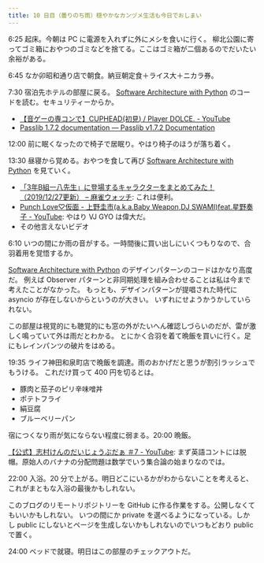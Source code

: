 ```yaml
---
title: 10 日目（曇りのち雨）穏やかなカンヅメ生活も今日でおしまい
---
```


6:25 起床。今朝は PC に電源を入れずに外にメシを食いに行く。
柳北公園に寄ってゴミ箱におやつのゴミなどを捨てる。ここはゴミ箱が二個あるのでだいたい余裕がある。

6:45 なか卯昭和通り店で朝食。納豆朝定食＋ライス大＋ニカラ券。

7:30 宿泊先ホテルの部屋に戻る。
[Software Architecture with Python][mysap] のコードを読む。セキュリティーからか。

* [【音ゲーの専コンで】CUPHEAD(初見) / Player DOLCE. - YouTube](https://www.youtube.com/watch?v=jdjGsclEgbI)
* [Passlib 1.7.2 documentation — Passlib v1.7.2 Documentation](https://passlib.readthedocs.io/en/stable/)

12:00 前に眠くなったので椅子で居眠り。やはり椅子のほうが落ち着く。

13:30 昼寝から覚める。おやつを食して再び [Software Architecture with Python][mysap] を見ていく。

* [「3年B組一八先生」に登場するキャラクターをまとめてみた！（2019/12/27更新） – 麻雀ウォッチ](https://mj-news.net/manga-books/kinma/2015101621677):
  これは便利。
* [Punch Love♡仮面 - 上野圭市(a.k.a.Baby Weapon,DJ SWAMI)feat.星野奏子 - YouTube](https://www.youtube.com/watch?v=ZyJfAZrCXmE):
  やはり VJ GYO は偉大だ。
* その他言えないビデオ

6:10 いつの間にか雨の音がする。一時間後に買い出しにいくつもりなので、合羽着用を覚悟するか。

[Software Architecture with Python][mysap] のデザインパターンのコードはかなり高度だ。
例えば Observer パターンと非同期処理を組み合わせることは私は今まで考えたことがなかった。
もっとも、デザインパターンが提唱された時代に asyncio が存在しないからというのが大きい。
いずれにせようかうかしていられない。

この部屋は視覚的にも聴覚的にも窓の外がたいへん確認しづらいのだが、雷が激しく鳴っていて外は雨だとわかる。
とにかく合羽を着て晩飯を買いに行く。足にもレインパンツの破片をはめる。

19:35 ライフ神田和泉町店で晩飯を調達。雨のおかげだと思うが割引ラッシュでもうける。
これだけ買って 400 円を切るとは。

* 豚肉と茄子のピリ辛味噌丼
* ポテトフライ
* 絹豆腐
* ブルーベリーパン

宿につくなり雨が気にならない程度に弱まる。20:00 晩飯。

[【公式】志村けんのだいじょうぶだぁ ＃7 - YouTube](https://www.youtube.com/watch?v=s-aQA3WN3_Q):
まず英語コントには脱帽。原始人のバナナの分配問題は数学でいう集合論の始まりなのでは。

22:00 入浴。20 分で上がる。明日どこにいるかがわからないことを考えると、これがまともな入浴の最後かもしれない。

このブログのリモートリポジトリーを GitHub に作る作業をする。公開しなくてもいいかもしれない。
いつの間にか private を選べるようになっている。しかし public にしないとページを生成しないかもしれないのでいつもどおり public で置く。

24:00 ベッドで就寝。明日はこの部屋のチェックアウトだ。

[mysap]: https://github.com/showa-yojyo/Software-Architecture-with-Python
